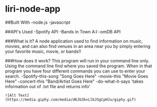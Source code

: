 # liri-node-app

##Built With
-node.js
-javascript

##API's Used
-Spotify API
-Bands in Town A:I
-omDB API

###What is it?
A node application used to find information on music, movies, and can also find venues in an area near you by simply entering your favorite music, movie, or bands!!

###How does it work?
This program will run in your command line only. Using the command line find where you saved the program.  When in that program you have four different commands you can use to enter your search.
    -Spotify-this-song "Song Goes Here"
    -movie-this "Movie Goes Here"
    -concert-this "Band/Artist Goes Here"
    -do-what-it-says 'takes information out of .txt file and returns info'

    ![Alt Text](https://media.giphy.com/media/d6Jb3kvLlbJSgCpHJu/giphy.gif)


